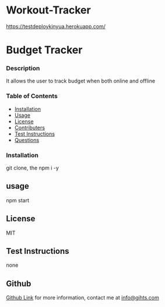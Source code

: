 # Workout-Tracker
https://testdeploykinyua.herokuapp.com/

# Budget Tracker
 
### Description ###
It allows the user to track budget when both online and offline
### Table of Contents
* [Installation](#installation)
* [Usage](#usage)  
* [License](#license)
* [Contributers](#contributers)
* [Test Instructions](#test-instructions)
* [Questions](#questions)

### Installation ###

git clone, the npm i -y

## usage ##

npm start

## License ##

MIT

## Test Instructions
 
none

## Github ##
[Github Link](https://github.com/gihts024)
for more information, contact me at info@gihts.com

